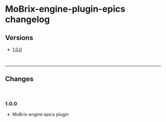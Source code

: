 # MoBrix-engine-plugin-epics changelog

## Versions

- [1.0.0](#100)

<br>

---

## Changes

<br>

### 1.0.0

- MoBrix-engine epics plugin
